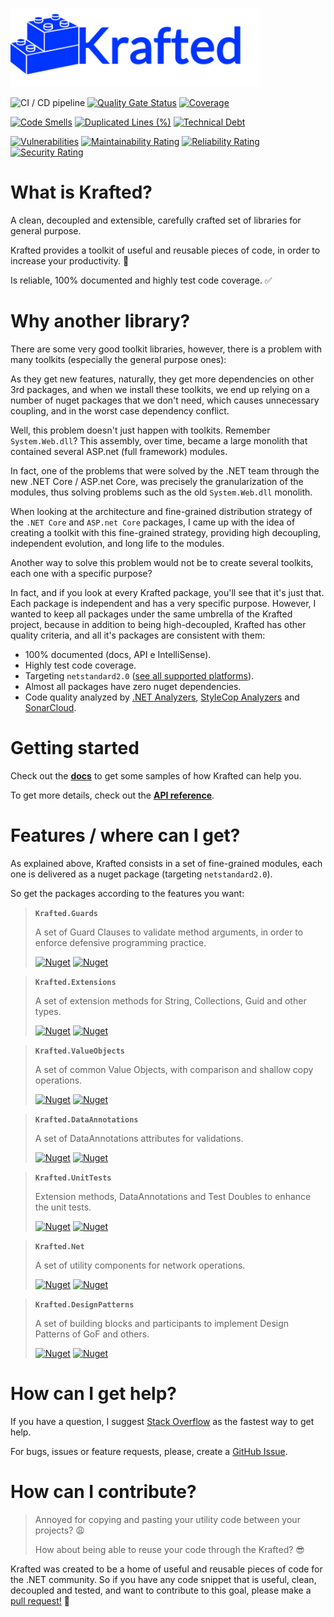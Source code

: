 ![logo](docfx_project/images/main/logo.png)

![CI / CD pipeline](https://github.com/maiconheck/krafted/workflows/CI%20/%20CD%20pipeline/badge.svg)
[![Quality Gate Status](https://sonarcloud.io/api/project_badges/measure?project=maiconheck_shared-kernel&metric=alert_status)](https://sonarcloud.io/dashboard?id=maiconheck_shared-kernel)
[![Coverage](https://sonarcloud.io/api/project_badges/measure?project=maiconheck_shared-kernel&metric=coverage)](https://sonarcloud.io/dashboard?id=maiconheck_shared-kernel)

[![Code Smells](https://sonarcloud.io/api/project_badges/measure?project=maiconheck_krafted&metric=code_smells)](https://sonarcloud.io/dashboard?id=maiconheck_krafted)
[![Duplicated Lines (%)](https://sonarcloud.io/api/project_badges/measure?project=maiconheck_krafted&metric=duplicated_lines_density)](https://sonarcloud.io/dashboard?id=maiconheck_krafted)
[![Technical Debt](https://sonarcloud.io/api/project_badges/measure?project=maiconheck_krafted&metric=sqale_index)](https://sonarcloud.io/dashboard?id=maiconheck_krafted)

[![Vulnerabilities](https://sonarcloud.io/api/project_badges/measure?project=maiconheck_krafted&metric=vulnerabilities)](https://sonarcloud.io/dashboard?id=maiconheck_krafted)
[![Maintainability Rating](https://sonarcloud.io/api/project_badges/measure?project=maiconheck_krafted&metric=sqale_rating)](https://sonarcloud.io/dashboard?id=maiconheck_krafted)
[![Reliability Rating](https://sonarcloud.io/api/project_badges/measure?project=maiconheck_krafted&metric=reliability_rating)](https://sonarcloud.io/dashboard?id=maiconheck_krafted)
[![Security Rating](https://sonarcloud.io/api/project_badges/measure?project=maiconheck_krafted&metric=security_rating)](https://sonarcloud.io/dashboard?id=maiconheck_krafted)

# What is Krafted?
A clean, decoupled and extensible, carefully crafted set of libraries for general purpose.

Krafted provides a toolkit of useful and reusable pieces of code, in order to increase your productivity. 🚀

Is reliable, 100% documented and highly test code coverage. ✅

# Why another library?
There are some very good toolkit libraries, however, there is a problem with many toolkits (especially the general purpose ones):

As they get new features, naturally,
they get more dependencies on other 3rd packages, and when we install these toolkits, we end up relying on a number of nuget packages that we don't need, which causes unnecessary coupling, and in the worst case dependency conflict.

Well, this problem doesn't just happen with toolkits. Remember `System.Web.dll`?
This assembly, over time, became a large monolith that contained several ASP.net (full framework) modules.

In fact, one of the problems that were solved by the .NET team through the new .NET Core / ASP.net Core, was precisely the granularization of the modules, thus solving problems such as the old `System.Web.dll` monolith.

When looking at the architecture and fine-grained distribution strategy of the `.NET Core` and `ASP.net Core` packages, I came up with the idea of creating a toolkit with this fine-grained strategy, providing high decoupling, independent evolution, and long life to the modules.

Another way to solve this problem would not be to create several toolkits, each one with a specific purpose?

In fact, and if you look at every Krafted package, you'll see that it's just that. Each package is independent and has a very specific purpose.
However, I wanted to keep all packages under the same umbrella of the Krafted project, because in addition to being high-decoupled, Krafted has other quality criteria, and all it's packages are consistent with them:

- 100% documented (docs, API e IntelliSense).
- Highly test code coverage.
- Targeting `netstandard2.0` ([see all supported platforms](https://dotnet.microsoft.com/platform/dotnet-standard)).
- Almost all packages have zero nuget dependencies.
- Code quality analyzed by [.NET Analyzers](https://docs.microsoft.com/en-us/dotnet/fundamentals/code-analysis/overview), [StyleCop Analyzers](https://github.com/DotNetAnalyzers/StyleCopAnalyzers) and [SonarCloud](https://sonarcloud.io/dashboard?id=maiconheck_krafted).

# Getting started
Check out the [**docs**](https://maiconheck.github.io/krafted/articles/guards.html) to get some samples of how Krafted can help you.

To get more details, check out the [**API reference**](https://maiconheck.github.io/krafted/api/).

# Features / where can I get?
As explained above, Krafted consists in a set of fine-grained modules, each one is delivered as a nuget package (targeting `netstandard2.0`).

So get the packages according to the features you want:

> **`Krafted.Guards`**
>
> A set of Guard Clauses to validate method arguments, in order to enforce defensive programming practice.
>
> [![Nuget](https://img.shields.io/nuget/v/Krafted.Guards)](https://www.nuget.org/packages/Krafted.Guards/) [![Nuget](https://img.shields.io/nuget/dt/Krafted.Guards)](https://www.nuget.org/packages/Krafted.Guards/)

> **`Krafted.Extensions`**
>
> A set of extension methods for String, Collections, Guid and other types.
>
> [![Nuget](https://img.shields.io/nuget/v/Krafted.Extensions)](https://www.nuget.org/packages/Krafted.Extensions/) [![Nuget](https://img.shields.io/nuget/dt/Krafted.Extensions)](https://www.nuget.org/packages/Krafted.Extensions/)

> **`Krafted.ValueObjects`**
>
> A set of common Value Objects, with comparison and shallow copy operations.
>
> [![Nuget](https://img.shields.io/nuget/v/Krafted.ValueObjects)](https://www.nuget.org/packages/Krafted.ValueObjects/) [![Nuget](https://img.shields.io/nuget/dt/Krafted.ValueObjects)](https://www.nuget.org/packages/Krafted.ValueObjects/)

> **`Krafted.DataAnnotations`**
>
> A set of DataAnnotations attributes for validations.
>
> [![Nuget](https://img.shields.io/nuget/v/Krafted.DataAnnotations)](https://www.nuget.org/packages/Krafted.DataAnnotations/) [![Nuget](https://img.shields.io/nuget/dt/Krafted.DataAnnotations)](https://www.nuget.org/packages/Krafted.DataAnnotations/)

> **`Krafted.UnitTests`**
>
> Extension methods, DataAnnotations and Test Doubles to enhance the unit tests.
>
> [![Nuget](https://img.shields.io/nuget/v/Krafted.UnitTests)](https://www.nuget.org/packages/Krafted.UnitTests/) [![Nuget](https://img.shields.io/nuget/dt/Krafted.UnitTests)](https://www.nuget.org/packages/Krafted.UnitTests/)

> **`Krafted.Net`**
>
> A set of utility components for network operations.
>
> [![Nuget](https://img.shields.io/nuget/v/Krafted.Net)](https://www.nuget.org/packages/Krafted.Net/) [![Nuget](https://img.shields.io/nuget/dt/Krafted.Net)](https://www.nuget.org/packages/Krafted.Net/)

> **`Krafted.DesignPatterns`**
>
> A set of building blocks and participants to implement Design Patterns of GoF and others.
>
> [![Nuget](https://img.shields.io/nuget/v/Krafted.DesignPatterns)](https://www.nuget.org/packages/Krafted.DesignPatterns/) [![Nuget](https://img.shields.io/nuget/dt/Krafted.DesignPatterns)](https://www.nuget.org/packages/Krafted.DesignPatterns/)

# How can I get help?
If you have a question, I suggest [Stack Overflow](https://stackoverflow.com/) as the fastest way to get help.

For bugs, issues or feature requests, please, create a [GitHub Issue](https://github.com/maiconheck/krafted/issues/new).

# How can I contribute?
> Annoyed for copying and pasting your utility code between your projects? 😩
>
> How about being able to reuse your code through the Krafted? 😎

Krafted was created to be a home of useful and reusable pieces of code for the .NET community.
So if you have any code snippet that is useful, clean, decoupled and tested,
and want to contribute to this goal, please make a [pull request!](https://github.com/maiconheck/krafted/pulls) 💜
